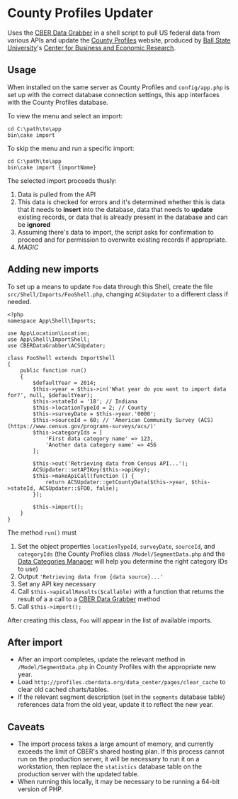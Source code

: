 County Profiles Updater
=======================

Uses the [CBER Data Grabber](https://github.com/BallStateCBER/cber-data-grabber) in a shell script
to pull US federal data from various APIs and update the [County Profiles](http://profiles.cberdata.org)
website, produced by [Ball State University](http://bsu.edu)'s
[Center for Business and Economic Research](http://cberdata.org).

Usage
-----

When installed on the same server as County Profiles and `config/app.php` is set up with the correct
database connection settings, this app interfaces with the County Profiles database.

To view the menu and select an import:

    cd C:\path\to\app
    bin\cake import

To skip the menu and run a specific import:

    cd C:\path\to\app
    bin\cake import {importName}

The selected import proceeds thusly:

1. Data is pulled from the API
2. This data is checked for errors and it's determined whether this is data that
it needs to **insert** into the database, data that needs to **update** existing records,
or data that is already present in the database and can be **ignored**
3. Assuming there's data to import, the script asks for confirmation to proceed and
for permission to overwrite existing records if appropriate.
4. *MAGIC*

Adding new imports
-------------------------
To set up a means to update `Foo` data through this Shell, create the file `src/Shell/Imports/FooShell.php`, changing `ACSUpdater` to a different class if needed.

    <?php
    namespace App\Shell\Imports;

    use App\Location\Location;
    use App\Shell\ImportShell;
    use CBERDataGrabber\ACSUpdater;

    class FooShell extends ImportShell
    {
        public function run()
        {
            $defaultYear = 2014;
            $this->year = $this->in('What year do you want to import data for?', null, $defaultYear);
            $this->stateId = '18'; // Indiana
            $this->locationTypeId = 2; // County
            $this->surveyDate = $this->year.'0000';
            $this->sourceId = 60; // 'American Community Survey (ACS) (https://www.census.gov/programs-surveys/acs/)'
            $this->categoryIds = [
                'First data category name' => 123,
                'Another data category name' => 456
            ];

            $this->out('Retrieving data from Census API...');
            ACSUpdater::setAPIKey($this->apiKey);
            $this->makeApiCall(function () {
                return ACSUpdater::getCountyData($this->year, $this->stateId, ACSUpdater::$FOO, false);
            });

            $this->import();
        }
    }

The method `run()` must

1. Set the object properties `locationTypeId`, `surveyDate`, `sourceId`, and `categoryIds`
   (the County Profiles class `/Model/SegmentData.php` and the [Data Categories Manager](http://profiles.cberdata.org/admin/data_categories) will help you determine the right category IDs to use)
2. Output `'Retrieving data from {data source}...'`
3. Set any API key necessary
4. Call `$this->apiCallResults($callable)` with a function that returns the result of a a call to a [CBER Data Grabber](https://github.com/BallStateCBER/cber-data-grabber) method
5. Call `$this->import();`

After creating this class, `Foo` will appear in the list of available imports.

After import
------------

- After an import completes, update the relevant method in `/Model/SegmentData.php` in County Profiles with the appropriate new year.
- Load `http://profiles.cberdata.org/data_center/pages/clear_cache` to clear old cached charts/tables.
- If the relevant segment description (set in the `segments` database table) references data from the old year, update it to reflect the new year.

Caveats
-------

- The import process takes a large amount of memory, and currently exceeds the limit of CBER's shared hosting plan. If this process cannot run on the production server, it will be necessary to run it on a workstation, then replace the `statistics` database table on the production server with the updated table.
- When running this locally, it may be necessary to be running a 64-bit version of PHP.
